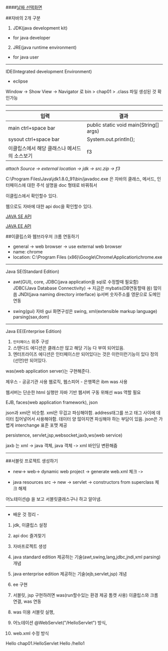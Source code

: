 ####[날짜 선택화면](../README.md)

##자바의 2개 구분

1. JDK(java development kit)
 - for java developer

2. JRE(java runtime environment)
 - for java user

--------------------------------------------------------------

 IDE(Integrated development Environment)
 - eclipse

Window -> Show View -> Navigator 로 bin > chap01 > .class 파일 생성된 것 확인가능

---------------------------------------------------------------

입력 | 결과
------------------|-----------------
main ctrl+space bar | public static void main(String[] args)
sysout ctrl+space bar | System.out.println(); 
이클립스에서 해당 클래스나 메서드의 소스보기 | f3
*attach Source -> external location -> jdk -> src.zip -> f3*

C:\Program Files\Java\jdk1.8.0_91\bin/javadoc.exe 은 자바의 클래스, 메서드, 인터페이스에 대한 주석 설명을 doc 형태로 바꿔줘서

이클립스에서 확인할수 있다.

웹으로도 자바에 대한 api doc을 확인할수 있다.

[JAVA SE API](https://docs.oracle.com/javase/8/docs/api/) 

[JAVA EE API](https://docs.oracle.com/javaee/7/api/) 

##이클립스와 웹브라우저 크롬 연동하기

- general -> web browser -> use external web browser
- name: chrome
- location: C:\Program Files (x86)\Google\Chrome\Application\chrome.exe

------------------------------------------------------------------------------------------------

Java SE(Standard Edition)

- awt(GUI), core, JDBC(java application을 sql로 수정할때 필요함) JDBC(Java Database Connectivity) -> 지금은 mybatis(DB연동할때 씀) 많이 씀
 JNDI(java naming directory interface) ip서버 숫자주소를 영문으로 도메인 연동

- swing(gui) 자바 gui 화면구성은 swing, xml(extensible markup language) parsing(sax,dom)

------------------------------------------------------------------------------------------------


Java EE(Enterprise Edition)

1. `인터페이스` 위주 구성
2. 스탠다드 에디션은 클래스만 많고 해당 기능 다 부여 되어있음.
3. 엔터프라이즈 에디션은 인터페이스만 되어있다는 것은 이런이런기능이 있다 정의(선언)만 되어있다.

was(web application server)는 구현해준다.

제우스 - 공공기관 사용
웹로직, 웹스피어 - 은행쪽은 ibm was 사용

웹서버는 단순한 html 실행만
자바 기반 웹서버 구동 위해선 was 역할 필요

EJB, faces(web application framework), json

json과 xml은 비슷함.
xml은 무겁고 파싱해야함. address태그를 쓰고 태그 사이에 데이터 집어넣어서 사용해야함. 데이터 양 많아지면 파싱해야 하는 부담이 있음.
json은 가볍게 interchange 표준 포맷 제공

persistence, servlet,jsp,websocket,jaxb,ws(web service)

jaxb 는 xml -> java 객체, java 객체 -> xml 바인딩 변환해줌

---------------------------------------------------------------------

##서블릿 프로젝트 생성하기

- new-> web-> dynamic web project -> generate web.xml 체크 ->

- java resources src -> new -> servlet -> constructors from superclass 체크 해제 

어노테이션@ 을 보고 서블릿클래스구나 하고 알아냄.

-------------------------------------------------
- 배운 것 정리 -

1. jdk, 이클립스 설정
2. api doc 즐겨찾기
3. 자바프로젝트 생성
4. java standard edition 제공하는 기술(awt,swing,lang,jdbc,jndi,xml parsing) 개념 
5. java enterprise edition 제공하는 기술(ejb,servlet,jsp) 개념
6. ee 구현
7. 서블릿, jsp 구현하려면 was(run할수있는 환경 제공 톰캣 사용) 이클립스와 크롬 연결, was 연동
8. was 이용 서블릿 실행, 

  1. 어노테이션 @WebServlet("/HelloServlet") 방식, 

  2. web.xml 수정 방식 
  
  <!-- Servlet 클래스 설정 -->
  <servlet>
   <servlet-name>Hello</servlet-name>
  	<servlet-class>chap01.HelloServlet</servlet-class>
  </servlet>
  <!-- 브라우저 상에서 서블릿 실행될때 요청해야한다. 부르고자 할때 호출하는 url 지정하는것. -->
  <!-- 서블릿이름은 동일하게 -->
  <servlet-mapping>
  	<servlet-name>Hello</servlet-name>
  	<url-pattern>/hello1</url-pattern>
  </servlet-mapping>


